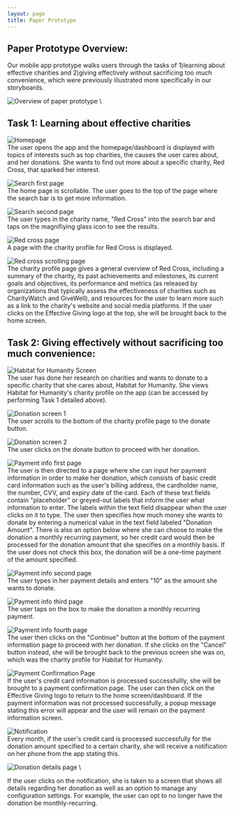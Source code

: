 ```yaml
---
layout: page
title: Paper Prototype
---
```

## Paper Prototype Overview:

Our mobile app prototype walks users through the tasks of 1)learning about effective charities and 2)giving effectively without sacrificing too much convenience, which were previously illustrated more specifically in our storyboards.

![Overview of paper prototype](/img/finaloverview.JPG) \

## Task 1: Learning about effective charities

![Homepage](/img/pphomepagefinal.jpeg) \
The user opens the app and the homepage/dashboard is displayed with topics of interests such as top charities, the causes the user cares about, and her donations. She wants to find out more about a specific charity, Red Cross, that sparked her interest.

![Search first page](/img/File_007.png) \
The home page is scrollable. The user goes to the top of the page where the search bar is to get more information.

![Search second page](/img/search-charities.jpeg) \
The user types in the charity name, "Red Cross" into the search bar and taps on the magnifiying glass icon to see the results.

![Red cross page](/img/ppredcrossmainfinal.JPG) \
A page with the charity profile for Red Cross is displayed.

![Red cross scrolling page](/img/ppredcrossscrollfinal.JPG) \
The charity profile page gives a general overview of Red Cross, including a summary of the charity, its past achievements and milestones, its current goals and objectives, its performance and metrics (as released by organizations that typically assess the effectiveness of charities such as CharityWatch and GiveWell), and resources for the user to learn more such as a link to the charity's website and social media platforms. If the user clicks on the Effective Giving logo at the top, she will be brought back to the home screen.

## Task 2: Giving effectively without sacrificing too much convenience:
![Habitat for Humanity Screen](/img/pphfhmainfinal.JPG) \
The user has done her research on charities and wants to donate to a specific charity that she cares about, Habitat for Humanity. She views Habitat for Humanity's charity profile on the app (can be accessed by performing Task 1 detailed above).

![Donation screen 1](/img/ppdonate1final.JPG) \
The user scrolls to the bottom of the charity profile page to the donate button.

![Donation screen 2](/img/ppdonate2final.JPG) \
The user clicks on the donate button to proceed with her donation.

![Payment info first page](/img/pppaymentinfo1.jpeg) \
The user is then directed to a page where she can input her payment information in order to make her donation, which consists of basic credit card information such as the user's billing address, the cardholder name, the number, CVV, and expiry date of the card. Each of these text fields contain "placeholder" or greyed-out labels that inform the user what information to enter. The labels within the text field disappear when the user clicks on it to type. The user then specifies how much money she wants to donate by entering a numerical value in the text field labeled "Donation Amount". There is also an option below where she can choose to make the donation a monthly recurring payment, so her credit card would then be processed for the donation amount that she specifies on a monthly basis. If the user does not check this box, the donation will be a one-time payment of the amount specified.

![Payment info second page](/img/pppaymentinfo2.JPG) \
The user types in her payment details and enters "10" as the amount she wants to donate.

![Payment info third page](/img/pppaymentinfo4.JPG) \
The user taps on the box to make the donation a monthly recurring payment.

![Payment info fourth page](/img/pppaymentinfo3.JPG) \
The user then clicks on the "Continue" button at the bottom of the payment information page to proceed with her donation. If she clicks on the "Cancel" button instead, she will be brought back to the previous screen she was on, which was the charity profile for Habitat for Humanity.

![Payment Confirmation Page](/img/File_000.png) \
If the user's credit card information is processed successfullly, she will be brought to a payment confirmation page. The user can then click on the Effective Giving logo to return to the home screen/dashboard. If the payment information was not processed successfully, a popup message stating this error will appear and the user will remain on the payment information screen.

![Notification](/img/ppnotification.JPG) \
Every month, if the user's credit card is processed successfully for the donation amount specified to a certain charity, she will receive a notification on her phone from the app stating this.

![Donation details page](/img/File_005.png) \

If the user clicks on the notification, she is taken to a screen that shows all details regarding her donation as well as an option to manage
any configuration settings. For example, the user can opt to no longer have the donation be monthly-recurring.
